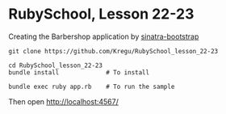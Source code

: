 RubySchool, Lesson 22-23
========================

Creating the Barbershop application by [sinatra-bootstrap](https://github.com/bootstrap-ruby/sinatra-bootstrap)


    git clone https://github.com/Kregu/RubySchool_lesson_22-23

    cd RubySchool_lesson_22-23
    bundle install             # To install

    bundle exec ruby app.rb    # To run the sample

Then open [http://localhost:4567/](http://localhost:4567/)

